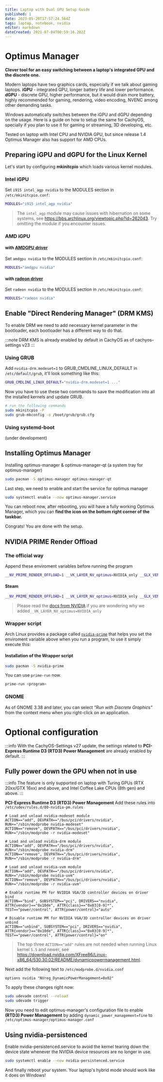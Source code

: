```yaml
---
title: Laptop with Dual GPU Setup Guide
published: 1
date: 2023-05-20T17:57:24.564Z
tags: laptop, notebook, nvidia
editor: markdown
dateCreated: 2021-07-04T00:59:16.282Z
---
```


# Optimus Manager
**Clever tool for an easy switching between a laptop's integrated GPU and the discrete one.**

Modern laptops have two graphics cards, especially if we talk about gaming laptops.
**iGPU** - integrated GPU, longer battery life and lower performance.
**dGPU** - discrete GPU, higher performance, but it would drain more battery, highly recommended for gaming, rendering, video encoding, NVENC among other demanding tasks.

Windows automatically switches between the iGPU and dGPU depending on the usage.
Here is a guide on how to setup the same for CachyOS, specially if you plan to use it for gaming or streaming, 3D developing, etc.

Tested on laptop with Intel CPU and NVIDIA GPU, but since release 1.4 Optimus Manager also has support for AMD CPUs.

## Preparing iGPU and dGPU for the Linux Kernel
Let's start by configuring **mkinitcpio** which loads various kernel modules.

### Intel iGPU
Set `i915 intel_agp nvidia` to the MODULES section in `/etc/mkinitcpio.conf`:
```bash
MODULES="i915 intel_agp nvidia"
```
> The `intel_agp` module may cause issues with hibernation on some systems, see https://bbs.archlinux.org/viewtopic.php?id=262043. Try omitting the module if you encounter issues.

### AMD iGPU
#### with [AMDGPU driver](https://wiki.archlinux.org/title/AMDGPU)
Set `amdgpu nvidia` to the MODULES section in `/etc/mkinitcpio.conf`:
```bash
MODULES="amdgpu nvidia"
```
<!---
TODO: is the old radeon really support PRIME?
-->
#### with [radeon driver](https://wiki.archlinux.org/title/ATI)
Set `radeon nvidia` to the MODULES section in `/etc/mkinitcpio.conf`:
```bash
MODULES="radeon nvidia"
```

## Enable "Direct Rendering Manager" (DRM KMS)
To enable DRM we need to add necessary kernel parameter in the bootloader, each bootloader has a different way to do that.

:::note
DRM KMS is already enabled by default in CachyOS as of cachyos-settings v23
:::

### Using GRUB

Add `nvidia-drm.modeset=1` to GRUB_CMDLINE_LINUX_DEFAULT in `/etc/default/grub`, it'll look something like this:

```bash
GRUB_CMDLINE_LINUX_DEFAULT="nvidia-drm.modeset=1 ..."
```

Now you have to use these two commands to save the modification into all the installed kernels and update GRUB.

```sh
# run the following commands
sudo mkinitcpio -P
sudo grub-mkconfig -o /boot/grub/grub.cfg
```

### Using systemd-boot
(under development)

## Installing Optimus Manager

Installing optimus-manager & optimus-manager-qt (a system tray for optimus-manager)
```sh
sudo pacman -S optimus-manager optimus-manager-qt
```

Last step, we need to enable and start the service for optimus manager
```sh
sudo systemctl enable --now optimus-manager.service
```

You can reboot now, after rebooting, you will have a fully working Optimus Manager, which you can **find the icon on the bottom right corner of the taskbar.**

Congrats! You are done with the setup.

## NVIDIA PRIME Render Offload
### The official way
Append these enviroment variables before running the program

```bash
__NV_PRIME_RENDER_OFFLOAD=1 __VK_LAYER_NV_optimus=NVIDIA_only __GLX_VENDOR_LIBRARY_NAME=nvidia
```

#### Steam

```bash
__NV_PRIME_RENDER_OFFLOAD=1 __VK_LAYER_NV_optimus=NVIDIA_only __GLX_VENDOR_LIBRARY_NAME=nvidia %command%
```
> Please read the [docs from NVIDIA](https://download.nvidia.com/XFree86/Linux-x86_64/435.17/README/primerenderoffload.html) if you are wondering why we added`__VK_LAYER_NV_optimus=NVIDIA_only`

### Wrapper script
Arch Linux provides a package called [`nvidia-prime`](https://archlinux.org/packages/extra/any/nvidia-prime/) that helps you set the enviroment variable above when you run a program, to use it simply execute this:

#### Installation of the Wrapper script
```sh
sudo pacman -S nvidia-prime
```

You can use `prime-run` now.
```bash
prime-run <program>
```

### GNOME

As of GNOME 3.38 and later, you can select *"Run with Discrete Graphics"* from the context menu when you right-click on an application.

# Optional configuration

:::info
With the CachyOS-Settings v27 update, the settings related to **PCI-Express Runtime D3 (RTD3) Power Management** are already enabled by default.
:::

## Fully power down the GPU when not in use
:::info
The feature is only supported on laptop with Turing GPUs (RTX 20xx/GTX 16xx) and above, and Intel Coffee Lake CPUs (8th gen) and above.
:::

**PCI-Express Runtime D3 (RTD3) Power Management**
Add these rules into `/etc/udev/rules.d/80-nvidia-pm.rules`

```udev
# Load and unload nvidia-modeset module
ACTION=="add", DEVPATH=="/bus/pci/drivers/nvidia", RUN+="/sbin/modprobe nvidia-modeset"
ACTION=="remove", DEVPATH=="/bus/pci/drivers/nvidia", RUN+="/sbin/modprobe -r nvidia-modeset"

# Load and unload nvidia-drm module
ACTION=="add", DEVPATH=="/bus/pci/drivers/nvidia", RUN+="/sbin/modprobe nvidia-drm"
ACTION=="remove", DEVPATH=="/bus/pci/drivers/nvidia", RUN+="/sbin/modprobe -r nvidia-drm"

# Load and unload nvidia-uvm module
ACTION=="add", DEVPATH=="/bus/pci/drivers/nvidia", RUN+="/sbin/modprobe nvidia-uvm"
ACTION=="remove", DEVPATH=="/bus/pci/drivers/nvidia", RUN+="/sbin/modprobe -r nvidia-uvm"

# Enable runtime PM for NVIDIA VGA/3D controller devices on driver bind
ACTION=="bind", SUBSYSTEM=="pci", DRIVERS=="nvidia", ATTR{vendor}=="0x10de", ATTR{class}=="0x03[0-9]*", TEST=="power/control", ATTR{power/control}="auto"

# Disable runtime PM for NVIDIA VGA/3D controller devices on driver unbind
ACTION=="unbind", SUBSYSTEM=="pci", DRIVERS=="nvidia", ATTR{vendor}=="0x10de", ATTR{class}=="0x03[0-9]*", TEST=="power/control", ATTR{power/control}="on"
```
> The top three `ACTION=="add"` rules are not needed when running Linux kernel `5.5` and newer, see https://download.nvidia.com/XFree86/Linux-x86_64/530.30.02/README/dynamicpowermanagement.html.

Next add the following text to `/etc/modprobe.d/nvidia.conf`
```
options nvidia "NVreg_DynamicPowerManagement=0x02"
```

To apply these changes right now:
```sh
sudo udevadm control --reload
sudo udevadm trigger
```
Now you need to edit optimus-manager's configuration file to enable **(RTD3) Power Management** by adding `dynamic_power_management=fine` to `/etc/optimus-manager/optimus-manager.conf`

## Using nvidia-persistenced
Enable nvidia-persistenced.service to avoid the kernel tearing down the device state whenever the NVIDIA device resources are no longer in use.
```sh
sudo systemctl enable --now nvidia-persistenced.service
```
And finally reboot your system.
Your laptop's hybrid mode should work like it does on Windows!
